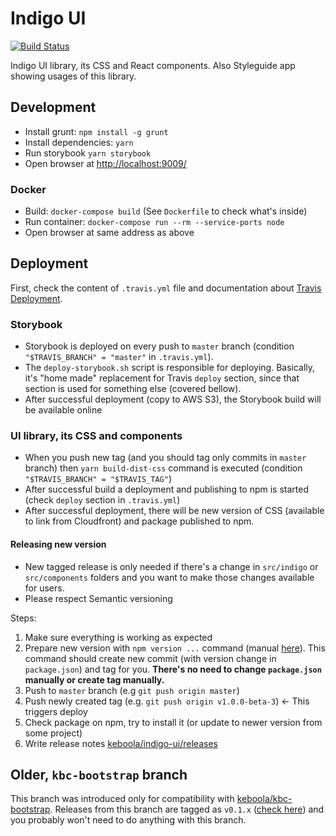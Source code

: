 # Indigo UI

[![Build Status](https://travis-ci.org/keboola/indigo-ui.svg?branch=master)](https://travis-ci.org/keboola/indigo-ui)

Indigo UI library, its CSS and React components. Also Styleguide app showing usages of this library.

## Development

- Install grunt: `npm install -g grunt`
- Install dependencies: `yarn`
- Run storybook `yarn storybook`
- Open browser at [http://localhost:9009/](http://localhost:9009/)

### Docker

- Build: `docker-compose build` (See `Dockerfile` to check what's inside)
- Run container: `docker-compose run --rm --service-ports node`
- Open browser at same address as above

## Deployment

First, check the content of `.travis.yml` file and documentation about
[Travis Deployment](https://docs.travis-ci.com/user/deployment).

### Storybook

- Storybook is deployed on every push to `master` branch (condition `"$TRAVIS_BRANCH" = "master"` in
`.travis.yml`).
- The `deploy-storybook.sh` script is responsible for deploying. Basically, it's "home made"
replacement for Travis `deploy` section, since that section is used for something else (covered
bellow).
- After successful deployment (copy to AWS S3), the Storybook build will be available online

### UI library, its CSS and components

- When you push new tag (and you should tag only commits in `master` branch) then
`yarn build-dist-css` command is executed (condition `"$TRAVIS_BRANCH" = "$TRAVIS_TAG"`)
- After successful build a deployment and publishing to npm is started (check `deploy` section in
`.travis.yml`)
- After successful deployment, there will be new version of CSS (available to link from Cloudfront)
and package published to npm.

#### Releasing new version

- New tagged release is only needed if there's a change in `src/indigo` or `src/components` folders
and you want to make those changes available for users.
- Please respect Semantic versioning

Steps:

1. Make sure everything is working as expected
2. Prepare new version with `npm version ...` command
(manual [here](https://docs.npmjs.com/cli/version)). This command should create new commit (with
version change in `package.json`) and tag for you. **There's no need to change `package.json`
manually or create tag manually.**
3. Push to `master` branch (e.g `git push origin master`)
4. Push newly created tag (e.g. `git push origin v1.0.0-beta-3`) <- This triggers deploy
5. Check package on npm, try to install it (or update to newer version from some project)
6. Write release notes [keboola/indigo-ui/releases](https://github.com/keboola/indigo-ui/releases)


## Older, `kbc-bootstrap` branch

This branch was introduced only for compatibility with
[keboola/kbc-bootstrap](https://github.com/keboola/kbc-bootstrap). Releases from this branch are
tagged as `v0.1.x` ([check here](https://github.com/keboola/indigo-ui/releases)) and you probably
won't need to do anything with this branch.
